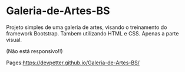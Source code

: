 # Galeria-de-Artes-BS
Projeto simples de uma galeria de artes, visando o treinamento do framework Bootstrap. Tambem utilizando HTML e CSS.
Apenas a parte visual.

(Não está responsivo!!)

Pages:https://devpetter.github.io/Galeria-de-Artes-BS/
